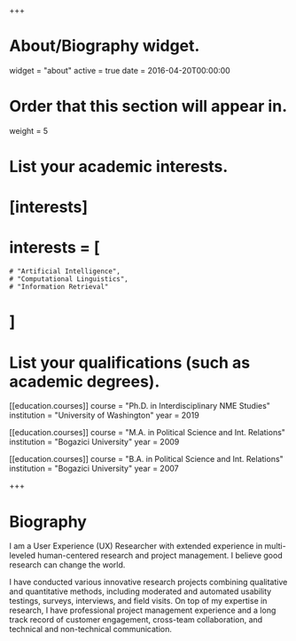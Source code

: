+++
# About/Biography widget.
widget = "about"
active = true
date = 2016-04-20T00:00:00

# Order that this section will appear in.
weight = 5

# List your academic interests.
# [interests]
#   interests = [
    # "Artificial Intelligence",
    # "Computational Linguistics",
    # "Information Retrieval"
  # ]

# List your qualifications (such as academic degrees).
[[education.courses]]
  course = "Ph.D. in Interdisciplinary NME Studies"
  institution = "University of Washington"
  year = 2019

[[education.courses]]
  course = "M.A. in Political Science and Int. Relations"
  institution = "Bogazici University"
  year = 2009

[[education.courses]]
  course = "B.A. in Political Science and Int. Relations"
  institution = "Bogazici University"
  year = 2007
 
+++

# Biography

I am a User Experience (UX) Researcher with extended experience in multi-leveled human-centered research and project management. I believe good research can change the world. 

I have conducted various innovative research projects combining qualitative and quantitative methods, including moderated and automated usability testings, surveys, interviews, and field visits. On top of my expertise in research, I have professional project management experience and a long track record of customer engagement, cross-team collaboration, and technical and non-technical communication.